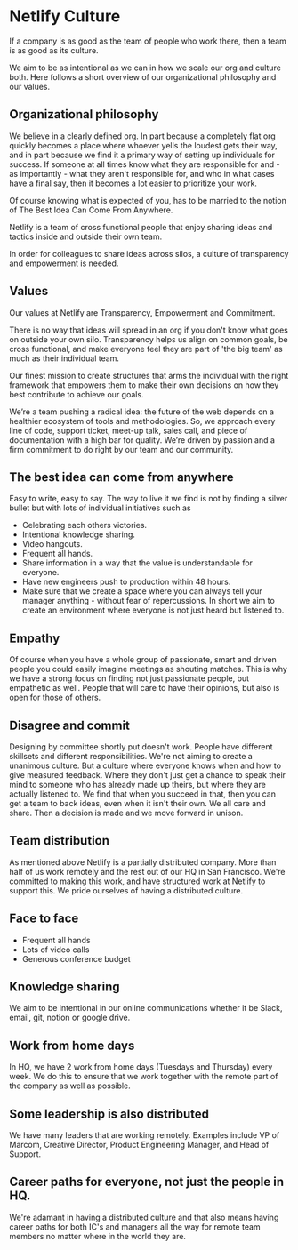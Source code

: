 # Netlify Culture
If a company is as good as the team of people who work there, then a team is as good as its culture.

We aim to be as intentional as we can in how we scale our org and culture both. Here follows a short overview of our organizational philosophy and our values.

## Organizational philosophy
We believe in a clearly defined org. In part because a completely flat org quickly becomes a place where whoever yells the loudest gets their way, and in part because we find it a primary way of setting up individuals for success. If someone at all times know what they are responsible for and - as importantly - what they aren't responsible for, and who in what cases have a final say, then it becomes a lot easier to prioritize your work. 

Of course knowing what is expected of you, has to be married to the notion of The Best Idea Can Come From Anywhere. 

Netlify is a team of cross functional people that enjoy sharing ideas and tactics inside and outside their own team.

In order for colleagues to share ideas across silos, a culture of transparency and empowerment is needed. 

## Values
Our values at Netlify are Transparency, Empowerment and Commitment. 

There is no way that ideas will spread in an org if you don't know what goes on outside your own silo. Transparency helps us align on common goals, be cross functional, and make everyone feel they are part of 'the big team' as much as their individual team.

Our finest mission to create structures that arms the individual with the right framework that empowers them to make their own decisions on how they best contribute to achieve our goals.

We’re a team pushing a radical idea: the future of the web depends on a healthier ecosystem of tools and methodologies. So, we approach every line of code, support ticket, meet-up talk, sales call, and piece of documentation with a high bar for quality. We’re driven by passion and a firm commitment to do right by our team and our community. 


## The best idea can come from anywhere
Easy to write, easy to say. The way to live it we find is not by finding a silver bullet but with lots of individual initiatives such as   
* Celebrating each others victories.
* Intentional knowledge sharing.
* Video hangouts.
* Frequent all hands.
* Share information in a way that the value is understandable for everyone.
* Have new engineers push to production within 48 hours. 
* Make sure that we create a space where you can always tell your manager anything - without fear of repercussions. 
In short we aim to create an environment where everyone is not just heard but listened to.

## Empathy
Of course when you have a whole group of passionate, smart and driven people you could easily imagine meetings as shouting matches. This is why we have a strong focus on finding not just passionate people, but empathetic as well. People that will care to have their opinions, but also is open for those of others. 

## Disagree and commit
Designing by committee shortly put doesn't work. People have different skillsets and different responsibilities. We're not aiming to create a unanimous culture. But a culture where everyone knows when and how to give measured feedback. Where they don't just get a chance to speak their mind to someone who has already made up theirs, but where they are actually listened to. We find that when you succeed in that, then you can get a team to back ideas, even when it isn't their own. We all care and share. Then a decision is made and we move forward in unison. 

## Team distribution
As mentioned above Netlify is a partially distributed company. More than half of us work remotely and the rest out of our HQ in San Francisco. We're committed to making this work, and have structured work at Netlify to support this. We pride ourselves of having a distributed culture.

## Face to face
* Frequent all hands
* Lots of video calls
* Generous conference budget 

## Knowledge sharing
We aim to be intentional in our online communications whether it be Slack, email, git, notion or google drive.

## Work from home days
In HQ, we have 2 work from home days (Tuesdays and Thursday) every week. We do this to ensure that we work together with the remote part of the company as well as possible. 

## Some leadership is also distributed
We have many leaders that are working remotely. Examples include VP of Marcom, Creative Director, Product Engineering Manager, and Head of Support.

## Career paths for everyone, not just the people in HQ.
We're adamant in having a distributed culture and that also means having career paths for both IC's and managers all the way for remote team members no matter where in the world they are.
